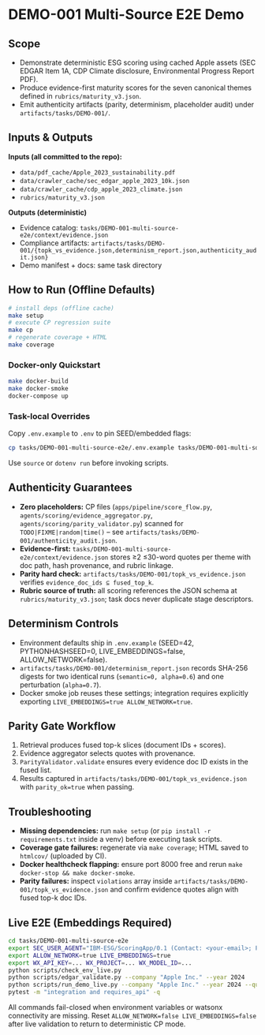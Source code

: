 # DEMO-001 Multi-Source E2E Demo

## Scope
- Demonstrate deterministic ESG scoring using cached Apple assets (SEC EDGAR Item 1A, CDP Climate disclosure, Environmental Progress Report PDF).
- Produce evidence-first maturity scores for the seven canonical themes defined in `rubrics/maturity_v3.json`.
- Emit authenticity artifacts (parity, determinism, placeholder audit) under `artifacts/tasks/DEMO-001/`.

## Inputs & Outputs
**Inputs (all committed to the repo):**
- `data/pdf_cache/Apple_2023_sustainability.pdf`
- `data/crawler_cache/sec_edgar_apple_2023_10k.json`
- `data/crawler_cache/cdp_apple_2023_climate.json`
- `rubrics/maturity_v3.json`

**Outputs (deterministic)**
- Evidence catalog: `tasks/DEMO-001-multi-source-e2e/context/evidence.json`
- Compliance artifacts: `artifacts/tasks/DEMO-001/{topk_vs_evidence.json,determinism_report.json,authenticity_audit.json}`
- Demo manifest + docs: same task directory

## How to Run (Offline Defaults)
```bash
# install deps (offline cache)
make setup
# execute CP regression suite
make cp
# regenerate coverage + HTML
make coverage
```

### Docker-only Quickstart
```bash
make docker-build
make docker-smoke
docker-compose up
```

### Task-local Overrides
Copy `.env.example` to `.env` to pin SEED/embedded flags:
```bash
cp tasks/DEMO-001-multi-source-e2e/.env.example tasks/DEMO-001-multi-source-e2e/.env
```
Use `source` or `dotenv run` before invoking scripts.

## Authenticity Guarantees
- **Zero placeholders:** CP files (`apps/pipeline/score_flow.py`, `agents/scoring/evidence_aggregator.py`, `agents/scoring/parity_validator.py`) scanned for `TODO|FIXME|random|time()` – see `artifacts/tasks/DEMO-001/authenticity_audit.json`.
- **Evidence-first:** `tasks/DEMO-001-multi-source-e2e/context/evidence.json` stores ≥2 ≤30-word quotes per theme with doc path, hash provenance, and rubric linkage.
- **Parity hard check:** `artifacts/tasks/DEMO-001/topk_vs_evidence.json` verifies `evidence_doc_ids ⊆ fused_top_k`.
- **Rubric source of truth:** all scoring references the JSON schema at `rubrics/maturity_v3.json`; task docs never duplicate stage descriptors.

## Determinism Controls
- Environment defaults ship in `.env.example` (SEED=42, PYTHONHASHSEED=0, LIVE_EMBEDDINGS=false, ALLOW_NETWORK=false).
- `artifacts/tasks/DEMO-001/determinism_report.json` records SHA-256 digests for two identical runs (`semantic=0, alpha=0.6`) and one perturbation (`alpha=0.7`).
- Docker smoke job reuses these settings; integration requires explicitly exporting `LIVE_EMBEDDINGS=true ALLOW_NETWORK=true`.

## Parity Gate Workflow
1. Retrieval produces fused top-k slices (document IDs + scores).
2. Evidence aggregator selects quotes with provenance.
3. `ParityValidator.validate` ensures every evidence doc ID exists in the fused list.
4. Results captured in `artifacts/tasks/DEMO-001/topk_vs_evidence.json` with `parity_ok=true` when passing.

## Troubleshooting
- **Missing dependencies:** run `make setup` (or `pip install -r requirements.txt` inside a venv) before executing task scripts.
- **Coverage gate failures:** regenerate via `make coverage`; HTML saved to `htmlcov/` (uploaded by CI).
- **Docker healthcheck flapping:** ensure port 8000 free and rerun `make docker-stop && make docker-smoke`.
- **Parity failures:** inspect `violations` array inside `artifacts/tasks/DEMO-001/topk_vs_evidence.json` and confirm evidence quotes align with fused top-k doc IDs.

## Live E2E (Embeddings Required)
```bash
cd tasks/DEMO-001-multi-source-e2e
export SEC_USER_AGENT="IBM-ESG/ScoringApp/0.1 (Contact: <your-email>; Purpose: EDGAR 10-K fetch for ESG maturity demo)"
export ALLOW_NETWORK=true LIVE_EMBEDDINGS=true
export WX_API_KEY=... WX_PROJECT=... WX_MODEL_ID=...
python scripts/check_env_live.py
python scripts/edgar_validate.py --company "Apple Inc." --year 2024
python scripts/run_demo_live.py --company "Apple Inc." --year 2024 --query "climate strategy" --alpha 0.6 --k 10
pytest -m "integration and requires_api" -q
```
All commands fail-closed when environment variables or watsonx connectivity are missing. Reset `ALLOW_NETWORK=false LIVE_EMBEDDINGS=false` after live validation to return to deterministic CP mode.
